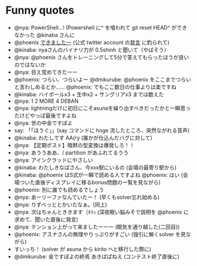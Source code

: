 Funny quotes
============
- @nya: PowerShell...! (Powershell に^ を喰われて git reset HEAD^ ができなかった @kinaba さんに
- @phoenix [できましたー](https://twitter.com/phoenixstarhiro/status/364772371170750464/photo/1) (公式 twitter account の[発言](https://twitter.com/ICFPContest2013/status/363416341778145282) に釣られて)
- @kinaba: nyaさんのバイナリ力が 0.5shinh と聞いて（やばそう）
- @nya: @phoenix さんをトレーニングして5分で答えてもらったほうが良いのではないか
- @nya: 目え覚めてきたーー
- @phoenix: つらい、つらいよー @dmikurube: @phoenix をここまでつらいと言わしめるとか…… @phoenix: でもここ数日の仕事よりは楽ですね
- @kinaba: ハイボールx3 + 生中x2 + サングリアx3 までは数えた
- @nya: 1 2 MORE 4 DEBAN
- @nya: lightningだけに初日にこそasunaを繰り出すべきだったかと一瞬思ったけどやっぱ最後ですよね
- @nya: 世の中金ですぽよ
- say: 「「ほうぐ」」(say コマンドに hoge 流したところ、突然ながれる音声)
- @kinaba: わたしです AA(ry (誰かが仕込んだバグに対して)
- @nya: 【定期ポスト】暗黙の型変換は爆発しろ！！
- @nya: あううああ、/ partition があふれてるうう
- @nya: アインクラッドにやさしい
- @kinaba: わたしきなばさん、今xxx駅にいるの (会場の最寄り駅から)
- @kinaba: @phoenix はS式が一瞬で読める人ですよね @phoenix: はい (会場ついた直後ディスプレイに移るbonus問題の一覧を見ながら)
- @phoenix: 別に誰でも読めるでしょう
- @nya: あーリーファなんていたー！ (早くもsolver忘れ始める)
- @nya: りずべっととかいたなぁ。(同上)
- @nya: 次はちゃんとききます（ｷﾘｯ (深夜眠い脳みそで説明を @phoenix に求めて、聞いた直後に発言)
- @nya: テンション上がって来ましたーーー (眠気を通り越した(二回目))
- @phoenix: アスナさんの無理やりっぷりがすごい (強引に解くsolver を見ながら)
- すいっち！ (solver が asuna から kirito へと移行した際に)
- @dmikurube: 金ですぽよの終焉 あきばぱねえ (コンテスト終了直後に)
